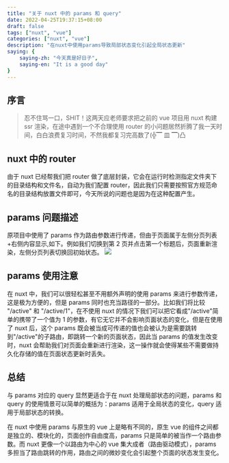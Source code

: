 ```yaml
---
title: "关于 nuxt 中的 params 和 query"
date: 2022-04-25T19:37:15+08:00
draft: false
tags: ["nuxt", "vue"]
categories: ["nuxt", "vue"]
description: "在nuxt中使用params导致局部状态变化引起全局状态更新"
saying: {
    saying-zh: "今天真是好日子",
    saying-en: "It is a good day"
}
---
```


## 序言

> 忍不住骂一口，SHIT！这两天应老师要求把之前的 vue 项目用 nuxt 构建 ssr 渲染，在途中遇到一个不合理使用 router 的小问题居然折腾了我一天时间，白白浪费复习时间，不然我都复习完高数了(╬▔ 皿 ▔)凸

## nuxt 中的 router

由于 nuxt 已经帮我们把 router 做了底层封装，它会在运行时检测指定文件夹下的目录结构和文件名，自动为我们配置 router，因此我们只需要按照官方规范命名的目录结构放置文件即可，今天所说的问题也是因为在这种配置产生。

## params 问题描述

原项目中使用了 params 作为路由参数进行传递，但由于页面属于左侧分页列表+右侧内容显示,如下。例如我们切换到第 2 页并点击第一个标题后，页面重新渲染，左侧分页列表切换回初始状态。
![](/images/issue_nuxt_01.png)

## params 使用注意

在 nuxt 中，我们可以很轻松甚至不用额外声明的使用 params 来进行参数传递，这是极为方便的，但是 params 同时也充当路径的一部分。比如我们将比较 "/active" 和 "/active/1"，在不使用 nuxt 的情况下我们可以把它看成"/active"简单的携带了一个值为 1 的参数，有它无它并不会影响页面状态的变化，但是在使用了 nuxt 后，这个 params 既会被当成可传递的值也会被认为是需要跳转到"/active"的子路由，即跳转一个新的页面状态，因此当 params 的值发生改变时，nuxt 会帮助我们对页面会重新进行渲染，这一操作就会使得某些不需要做持久化存储的值在页面状态更新时丢失。

## 总结

与 params 对应的 query 显然更适合于在 nuxt 处理局部状态的问题，params 和 query 的使用情景可以简单的概括为：params 适用于全局状态的变化，query 适用于局部状态的转换。

在 nuxt 中使用 params 与原生的 vue 上是略有不同的，原生 vue 的组件之间都是独立的、模块化的，页面创作自由度高，params 只是简单的被当作一个路由参数。而 nuxt 更像一个以路由为中心的 vue 集大成者（路由驱动模式），params 多担当了路由跳转的作用，路由之间的微妙变化会引起整个页面的状态发生变化。
